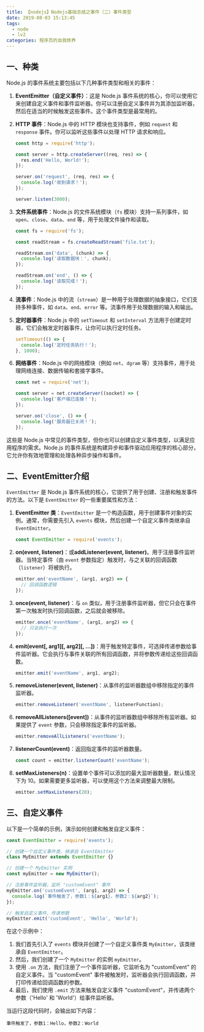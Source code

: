 ```yaml
---
title: 【nodejs】Nodejs基础总结之事件（二）事件类型
date: 2019-08-03 15:13:45
tags: 
  - node
  - lv2
categories: 程序员的自我修养
---
```


## 一、种类

Node.js 的事件系统主要包括以下几种事件类型和相关的事件：

1. **EventEmitter（自定义事件）**：这是 Node.js 事件系统的核心，你可以使用它来创建自定义事件和事件监听器。你可以注册自定义事件并为其添加监听器，然后在适当的时候触发这些事件。这个事件类型是最常用的。

2. **HTTP 事件**：Node.js 中的 HTTP 模块也支持事件，例如 `request` 和 `response` 事件。你可以监听这些事件以处理 HTTP 请求和响应。

   ```js
   const http = require('http');
   
   const server = http.createServer((req, res) => {
     res.end('Hello, World!');
   });
   
   server.on('request', (req, res) => {
     console.log('收到请求！');
   });
   
   server.listen(3000);
   ```
   
3. **文件系统事件**：Node.js 的文件系统模块（`fs` 模块）支持一系列事件，如 `open`、`close`、`data`、`end` 等，用于处理文件操作和读取。

   ```js
   const fs = require('fs');
   
   const readStream = fs.createReadStream('file.txt');
   
   readStream.on('data', (chunk) => {
     console.log('读取数据块：', chunk);
   });
   
   readStream.on('end', () => {
     console.log('读取完成！');
   });
   ```
   
4. **流事件**：Node.js 中的流（`stream`）是一种用于处理数据的抽象接口，它们支持多种事件，如 `data`、`end`、`error` 等。流事件用于处理数据的输入和输出。

5. **定时器事件**：Node.js 中的 `setTimeout` 和 `setInterval` 方法用于创建定时器，它们会触发定时器事件，让你可以执行定时任务。

   ```js
   setTimeout(() => {
     console.log('定时任务执行！');
   }, 1000);
   ```
   
6. **网络事件**：Node.js 中的网络模块（例如 `net`、`dgram` 等）支持事件，用于处理网络连接、数据传输和套接字事件。

   ```js
   const net = require('net');
   
   const server = net.createServer((socket) => {
     console.log('客户端已连接！');
   });
   
   server.on('close', () => {
     console.log('服务器已关闭！');
   });
   ```

这些是 Node.js 中常见的事件类型，但你也可以创建自定义事件类型，以满足应用程序的需求。Node.js 的事件系统是构建异步和事件驱动应用程序的核心部分，它允许你有效地管理和处理各种异步操作和事件。

## 二、EventEmitter介绍

`EventEmitter` 是 Node.js 事件系统的核心，它提供了用于创建、注册和触发事件的方法。以下是 `EventEmitter` 的一些重要属性和方法：

1. **EventEmitter 类**：`EventEmitter` 是一个构造函数，用于创建事件对象的实例。通常，你需要先引入 `events` 模块，然后创建一个自定义事件类继承自 `EventEmitter`。

   ```js
   const EventEmitter = require('events');
   ```

2. **on(event, listener)**：或**addListener(event, listener)**。用于注册事件监听器。当特定事件（由 `event` 参数指定）触发时，与之关联的回调函数（`listener`）将被执行。

   ```js
   emitter.on('eventName', (arg1, arg2) => {
     // 回调函数逻辑
   });
   ```

3. **once(event, listener)**：与 `on` 类似，用于注册事件监听器，但它只会在事件第一次触发时执行回调函数，之后就会被移除。

   ```js
   emitter.once('eventName', (arg1, arg2) => {
     // 只会执行一次
   });
   ```

4. **emit(event[, arg1][, arg2][, ...])**：用于触发特定事件，可选择传递参数给事件监听器。它会执行与事件关联的所有回调函数，并将参数传递给这些回调函数。

   ```js
   emitter.emit('eventName', arg1, arg2);
   ```

5. **removeListener(event, listener)**：从事件的监听器数组中移除指定的事件监听器。

   ```js
   emitter.removeListener('eventName', listenerFunction);
   ```

6. **removeAllListeners([event])**：从事件的监听器数组中移除所有监听器。如果提供了 `event` 参数，只会移除指定事件的监听器。

   ```js
   emitter.removeAllListeners('eventName');
   ```

7. **listenerCount(event)**：返回指定事件的监听器数量。

   ```js
   const count = emitter.listenerCount('eventName');
   ```

8. **setMaxListeners(n)**：设置单个事件可以添加的最大监听器数量，默认情况下为 10。如果需要更多监听器，可以使用这个方法来调整最大限制。

   ```js
   emitter.setMaxListeners(20);
   ```

## 三、自定义事件

以下是一个简单的示例，演示如何创建和触发自定义事件：

```js
const EventEmitter = require('events');

// 创建一个自定义事件类，继承自 EventEmitter
class MyEmitter extends EventEmitter {}

// 创建一个 MyEmitter 实例
const myEmitter = new MyEmitter();

// 注册事件监听器，监听 "customEvent" 事件
myEmitter.on('customEvent', (arg1, arg2) => {
  console.log(`事件触发了，参数1：${arg1}，参数2：${arg2}`);
});

// 触发自定义事件，传递参数
myEmitter.emit('customEvent', 'Hello', 'World');
```

在这个示例中：

1. 我们首先引入了 `events` 模块并创建了一个自定义事件类 `MyEmitter`，该类继承自 `EventEmitter`。
2. 然后，我们创建了一个 `MyEmitter` 的实例 `myEmitter`。
3. 使用 `.on` 方法，我们注册了一个事件监听器，它监听名为 "customEvent" 的自定义事件。当 "customEvent" 事件被触发时，监听器会执行回调函数，并打印传递给回调函数的参数。
4. 最后，我们使用 `.emit` 方法来触发自定义事件 "customEvent"，并传递两个参数（'Hello' 和 'World'）给事件监听器。

当运行这段代码时，会输出如下内容：

```
事件触发了，参数1：Hello，参数2：World
```

